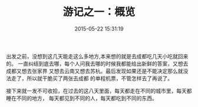 ﻿---
layout:     post
title:      游记之一：概览
date:       2015-05-22 15:31:19
summary:    成都，重庆，武隆，杭州（中转），绍兴，乌镇，上海
categories: 游记
---

出发之前，没想到这几天能走这么多地方,本来想的就是去成都吃几天小吃就回来的。
一直纠结到底去哪，每个人问我去哪的时候我都能给出新鲜的答案，又想去成都又想去张家界
又想去云南又想去苏杭。最后发现如果还是不能决定那么就没法走了，所以就干脆买了两张去成都
的单程机票，不管怎样去了再说了。

接下来就一发不可收拾，在过去的这八天里面，每天都走在不同的城市里，每天都睡在不同的地方，
每天都见到不同的人，每天都吃到不同的东西。